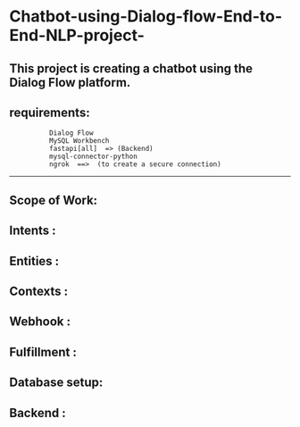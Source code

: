 # Chatbot-using-Dialog-flow-End-to-End-NLP-project-
This project is creating a chatbot using the Dialog Flow platform.
------------------------------------------------------------------------------------------------------------------------------------------------------------------------------------------------
## requirements:</br>
              Dialog Flow 
              MySQL Workbench
              fastapi[all]  => (Backend) 
              mysql-connector-python
              ngrok  ==>  (to create a secure connection) 

------------------------------------------------------------------------------------------------------------------------------------------------------------------------------------------------
## Scope of Work:

## Intents      :

## Entities     :

## Contexts     :

## Webhook      :

## Fulfillment  :

## Database setup:

## Backend       :









              
              
              
              
                
